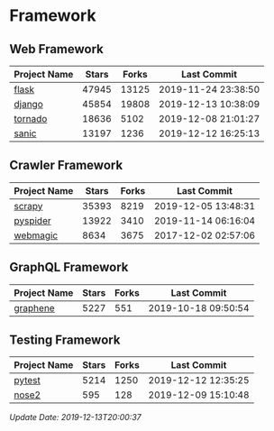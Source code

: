 # Framework

## Web Framework

| Project Name | Stars | Forks | Last Commit |
| ------------ | ----- | ----- | ----------- |
| [flask](https://github.com/pallets/flask) | 47945 | 13125 | 2019-11-24 23:38:50 |
| [django](https://github.com/django/django) | 45854 | 19808 | 2019-12-13 10:38:09 |
| [tornado](https://github.com/tornadoweb/tornado) | 18636 | 5102 | 2019-12-08 21:01:27 |
| [sanic](https://github.com/huge-success/sanic) | 13197 | 1236 | 2019-12-12 16:25:13 |

## Crawler Framework

| Project Name | Stars | Forks | Last Commit |
| ------------ | ----- | ----- | ----------- |
| [scrapy](https://github.com/scrapy/scrapy) | 35393 | 8219 | 2019-12-05 13:48:31 |
| [pyspider](https://github.com/binux/pyspider) | 13922 | 3410 | 2019-11-14 06:16:04 |
| [webmagic](https://github.com/code4craft/webmagic) | 8634 | 3675 | 2017-12-02 02:57:06 |

## GraphQL Framework

| Project Name | Stars | Forks | Last Commit |
| ------------ | ----- | ----- | ----------- |
| [graphene](https://github.com/graphql-python/graphene) | 5227 | 551 | 2019-10-18 09:50:54 |

## Testing Framework

| Project Name | Stars | Forks | Last Commit |
| ------------ | ----- | ----- | ----------- |
| [pytest](https://github.com/pytest-dev/pytest) | 5214 | 1250 | 2019-12-12 12:35:25 |
| [nose2](https://github.com/nose-devs/nose2) | 595 | 128 | 2019-12-09 15:10:48 |

*Update Date: 2019-12-13T20:00:37*